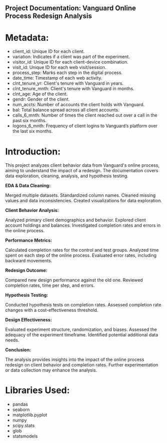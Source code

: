 ## Project Documentation: Vanguard Online Process Redesign Analysis


# Metadata:


- client_id: Unique ID for each client.
- variation: Indicates if a client was part of the experiment.
- visitor_id: Unique ID for each client-device combination.
- visit_id: Unique ID for each web visit/session.
- process_step: Marks each step in the digital process.
- date_time: Timestamp of each web activity.
- clnt_tenure_yr: Client's tenure with Vanguard in years.
- clnt_tenure_mnth: Client's tenure with Vanguard in months.
- clnt_age: Age of the client.
- gendr: Gender of the client.
- num_accts: Number of accounts the client holds with Vanguard.
- bal: Total balance spread across all client accounts.
- calls_6_mnth: Number of times the client reached out over a call in the past six months.
- logons_6_mnth: Frequency of client logins to Vanguard’s platform over the last six months.


# Introduction:
This project analyzes client behavior data from Vanguard's online process, aiming to understand the impact of a redesign. The documentation covers data exploration, cleaning, analysis, and hypothesis testing.

**EDA & Data Cleaning:**


Merged multiple datasets.
Standardized column names.
Cleaned missing values and data inconsistencies.
Created visualizations for data exploration.

**Client Behavior Analysis:**


Analyzed primary client demographics and behavior.
Explored client account holdings and balances.
Investigated completion rates and errors in the online process.

**Performance Metrics:**


Calculated completion rates for the control and test groups.
Analyzed time spent on each step of the online process.
Evaluated error rates, including backward movements.

**Redesign Outcome:**


Compared new design performance against the old one.
Reviewed completion rates, time per step, and errors.

**Hypothesis Testing:**


Conducted hypothesis tests on completion rates.
Assessed completion rate changes with a cost-effectiveness threshold.

**Design Effectiveness:**


Evaluated experiment structure, randomization, and biases.
Assessed the adequacy of the experiment timeframe.
Identified potential additional data needs.

**Conclusion:**


The analysis provides insights into the impact of the online process redesign on client behavior and completion rates. Further experimentation or data collection may enhance the analysis.

# Libraries Used:
- pandas
- seaborn
- matplotlib.pyplot
- numpy
- scipy.stats
- glob
- statsmodels

